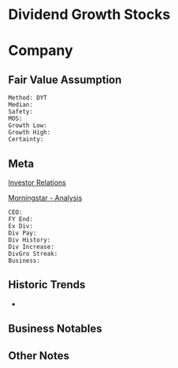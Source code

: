 # Dividend Growth Stocks


# Company
## Fair Value Assumption

```
Method: DYT
Median: 
Safety: 
MOS: 
Growth Low: 
Growth High: 
Certainty: 
```


## Meta
[Investor Relations]()

[Morningstar - Analysis]()

~~~
CEO: 
FY End: 
Ex Div: 
Div Pay: 
Div History: 
Div Increase: 
DivGro Streak: 
Business: 
~~~


## Historic Trends
- 


## Business Notables


## Other Notes

